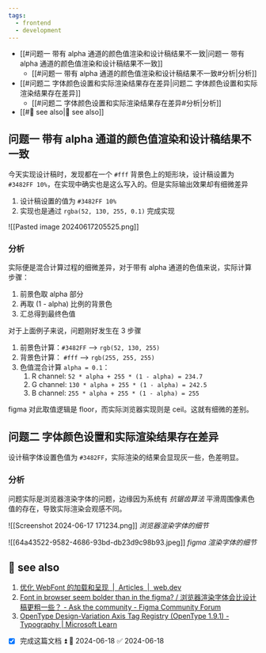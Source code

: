 ```yaml
---
tags:
  - frontend
  - development
---
```

- [[#问题一 带有 alpha 通道的颜色值渲染和设计稿结果不一致|问题一 带有 alpha 通道的颜色值渲染和设计稿结果不一致]]
	- [[#问题一 带有 alpha 通道的颜色值渲染和设计稿结果不一致#分析|分析]]
- [[#问题二 字体颜色设置和实际渲染结果存在差异|问题二 字体颜色设置和实际渲染结果存在差异]]
	- [[#问题二 字体颜色设置和实际渲染结果存在差异#分析|分析]]
- [[#🤔 see also|🤔 see also]]

## 问题一 带有 alpha 通道的颜色值渲染和设计稿结果不一致

今天实现设计稿时，发现都在一个 `#fff`  背景色上的矩形块，设计稿设置为  `#3482FF 10%`，在实现中确实也是这么写入的。但是实际输出效果却有细微差异

1. 设计稿设置的值为 `#3482FF 10%` 
2. 实现也是通过 `rgba(52, 130, 255, 0.1)` 完成实现

![[Pasted image 20240617205525.png]]

### 分析

实际便是混合计算过程的细微差异，对于带有 alpha 通道的色值来说，实际计算步骤：

1. 前景色取 alpha 部分
2. 再取 (1 - alpha) 比例的背景色
3. 汇总得到最终色值

对于上面例子来说，问题刚好发生在 3 步骤

1. 前景色计算：`#3482FF` --> `rgb(52, 130, 255)`
2. 背景色计算： `#fff` --> `rgb(255, 255, 255)`
3. 色值混合计算 `alpha = 0.1`：
	1. R channel: `52 * alpha + 255 * (1 - alpha) = 234.7`
	2. G channel: `130 * alpha + 255 * (1 - alpha) = 242.5`
	3. B channel: `255 * alpha + 255 * (1 - alpha) = 255`

figma 对此取值逻辑是 floor，而实际浏览器实现则是 ceil。这就有细微的差别。

## 问题二 字体颜色设置和实际渲染结果存在差异

设计稿字体设置色值为 `#3482FF`，实际渲染的结果会显现灰一些，色差明显。

### 分析

问题实际是浏览器渲染字体的问题，边缘因为系统有 *抗锯齿算法* 平滑周围像素色值的存在，导致实际渲染会观感不同。

![[Screenshot 2024-06-17 171234.png]] *浏览器渲染字体的细节*

![[64a43522-9582-4686-93bd-db23d9c98b93.jpeg]]
*figma 渲染字体的细节*
## 🤔 see also

1. [优化 WebFont 的加载和呈现  |  Articles  |  web.dev](https://web.dev/articles/optimize-webfont-loading)
2. [Font in browser seem bolder than in the figma? / 浏览器渲染字体会比设计稿更粗一些？ - Ask the community - Figma Community Forum](https://forum.figma.com/t/font-in-browser-seem-bolder-than-in-the-figma/24656/5)
3. [OpenType Design-Variation Axis Tag Registry (OpenType 1.9.1) - Typography | Microsoft Learn](https://learn.microsoft.com/en-us/typography/opentype/spec/dvaraxisreg)

- [x] 完成这篇文档 ⏫ 📅 2024-06-18 ✅ 2024-06-18